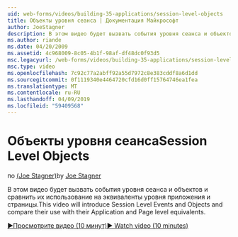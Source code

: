 ```yaml
---
uid: web-forms/videos/building-35-applications/session-level-objects
title: Объекты уровня сеанса | Документация Майкрософт
author: JoeStagner
description: В этом видео будет вызвать события уровня сеанса и объектов и сравнить их использование на эквиваленты уровня приложения и страницы.
ms.author: riande
ms.date: 04/20/2009
ms.assetid: 4c968009-8c05-4b1f-98af-df48dc0f93d5
msc.legacyurl: /web-forms/videos/building-35-applications/session-level-objects
msc.type: video
ms.openlocfilehash: 7c92c77a2abff92a55d7972c8e383cddf8a6d1dd
ms.sourcegitcommit: 0f1119340e4464720cfd16d0ff15764746ea1fea
ms.translationtype: MT
ms.contentlocale: ru-RU
ms.lasthandoff: 04/09/2019
ms.locfileid: "59409568"
---
```

# <a name="session-level-objects"></a><span data-ttu-id="600f7-103">Объекты уровня сеанса</span><span class="sxs-lookup"><span data-stu-id="600f7-103">Session Level Objects</span></span>

<span data-ttu-id="600f7-104">по [(Joe Stagner)](https://github.com/JoeStagner)</span><span class="sxs-lookup"><span data-stu-id="600f7-104">by [Joe Stagner](https://github.com/JoeStagner)</span></span>

<span data-ttu-id="600f7-105">В этом видео будет вызвать события уровня сеанса и объектов и сравнить их использование на эквиваленты уровня приложения и страницы.</span><span class="sxs-lookup"><span data-stu-id="600f7-105">This video will introduce Session Level Events and Objects and compare their use with their Application and Page level equivalents.</span></span>

[<span data-ttu-id="600f7-106">&#9654;Просмотрите видео (10 минут)</span><span class="sxs-lookup"><span data-stu-id="600f7-106">&#9654; Watch video (10 minutes)</span></span>](https://channel9.msdn.com/Blogs/ASP-NET-Site-Videos/session-level-objects)
